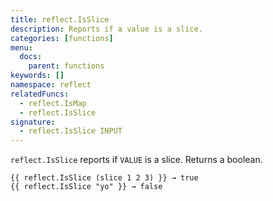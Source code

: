 ```yaml
---
title: reflect.IsSlice
description: Reports if a value is a slice.
categories: [functions]
menu:
  docs:
    parent: functions
keywords: []
namespace: reflect
relatedFuncs:
  - reflect.IsMap
  - reflect.IsSlice
signature: 
  - reflect.IsSlice INPUT
---
```


`reflect.IsSlice` reports if `VALUE` is a slice.  Returns a boolean.

```go-html-template
{{ reflect.IsSlice (slice 1 2 3) }} → true
{{ reflect.IsSlice "yo" }} → false
```
